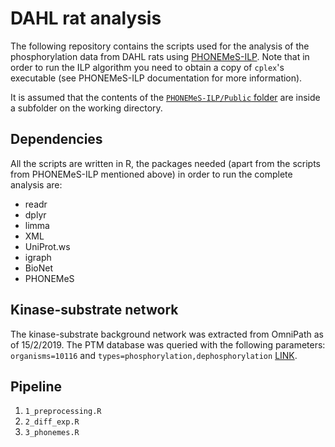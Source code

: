 # DAHL rat analysis

The following repository contains the scripts used for the analysis of the
phosphorylation data from DAHL rats using
[PHONEMeS-ILP](https://github.com/saezlab/PHONEMeS-ILP). Note that in order to run the ILP algorithm
you need to obtain a copy of `cplex`'s executable (see PHONEMeS-ILP documentation for more information).

It is assumed that the contents of the [`PHONEMeS-ILP/Public` folder](https://github.com/saezlab/PHONEMeS-ILP/tree/master/Public) are inside a subfolder on the working directory.

## Dependencies

All the scripts are written in R, the packages needed (apart from the scripts from PHONEMeS-ILP mentioned above) in order to run the complete analysis are:

- readr
- dplyr
- limma
- XML
- UniProt.ws
- igraph
- BioNet
- PHONEMeS

## Kinase-substrate network

The kinase-substrate background network was extracted from OmniPath as of 15/2/2019. The PTM database was queried with the following parameters: `organisms=10116` and `types=phosphorylation,dephosphorylation` [LINK](http://omnipathdb.org/ptms?organisms=10116&types=phosphorylation,dephosphorylation).

## Pipeline

1. `1_preprocessing.R`
2. `2_diff_exp.R`
3. `3_phonemes.R`
